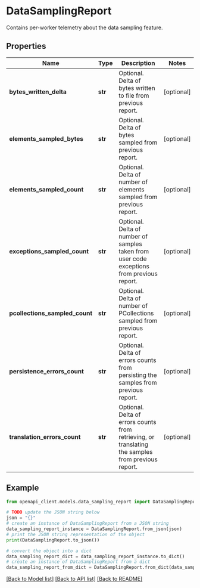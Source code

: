 # DataSamplingReport

Contains per-worker telemetry about the data sampling feature.

## Properties

Name | Type | Description | Notes
------------ | ------------- | ------------- | -------------
**bytes_written_delta** | **str** | Optional. Delta of bytes written to file from previous report. | [optional] 
**elements_sampled_bytes** | **str** | Optional. Delta of bytes sampled from previous report. | [optional] 
**elements_sampled_count** | **str** | Optional. Delta of number of elements sampled from previous report. | [optional] 
**exceptions_sampled_count** | **str** | Optional. Delta of number of samples taken from user code exceptions from previous report. | [optional] 
**pcollections_sampled_count** | **str** | Optional. Delta of number of PCollections sampled from previous report. | [optional] 
**persistence_errors_count** | **str** | Optional. Delta of errors counts from persisting the samples from previous report. | [optional] 
**translation_errors_count** | **str** | Optional. Delta of errors counts from retrieving, or translating the samples from previous report. | [optional] 

## Example

```python
from openapi_client.models.data_sampling_report import DataSamplingReport

# TODO update the JSON string below
json = "{}"
# create an instance of DataSamplingReport from a JSON string
data_sampling_report_instance = DataSamplingReport.from_json(json)
# print the JSON string representation of the object
print(DataSamplingReport.to_json())

# convert the object into a dict
data_sampling_report_dict = data_sampling_report_instance.to_dict()
# create an instance of DataSamplingReport from a dict
data_sampling_report_from_dict = DataSamplingReport.from_dict(data_sampling_report_dict)
```
[[Back to Model list]](../README.md#documentation-for-models) [[Back to API list]](../README.md#documentation-for-api-endpoints) [[Back to README]](../README.md)


